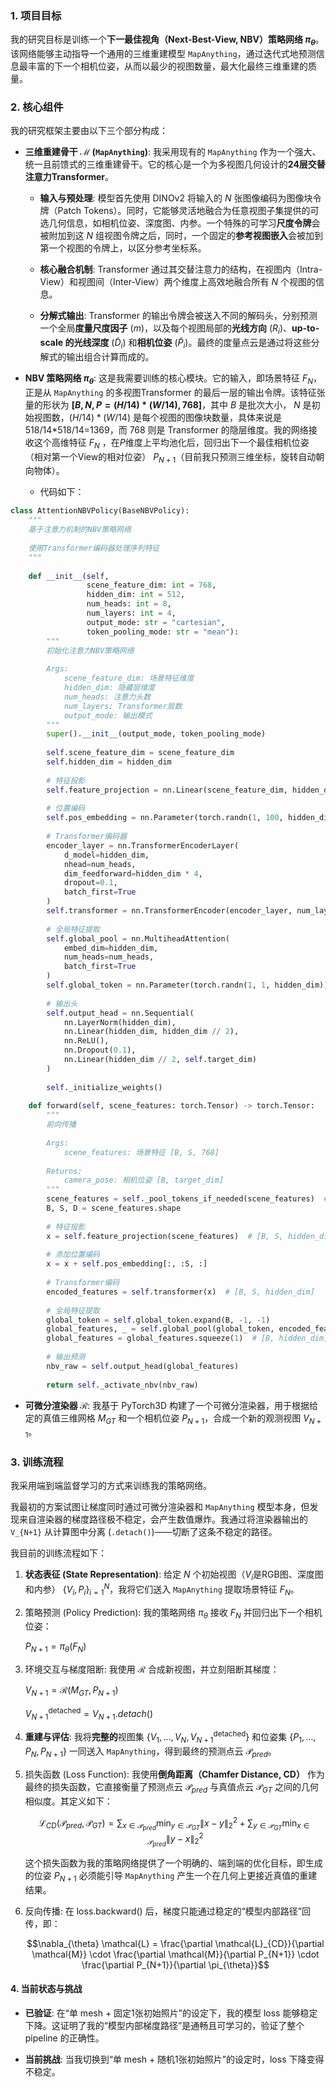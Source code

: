 ### 1. 项目目标

我的研究目标是训练一个**下一最佳视角（Next-Best-View, NBV）策略网络 $\pi_{\theta}$**。该网络能够主动指导一个通用的三维重建模型 `MapAnything`，通过迭代式地预测信息最丰富的下一个相机位姿，从而以最少的视图数量，最大化最终三维重建的质量。

### 2. 核心组件

我的研究框架主要由以下三个部分构成：

- **三维重建骨干 $\mathcal{M}$ (`MapAnything`)**: 我采用现有的 `MapAnything` 作为一个强大、统一且前馈式的三维重建骨干。它的核心是一个为多视图几何设计的**24层交替注意力Transformer**。
    
    - **输入与预处理**: 模型首先使用 DINOv2 将输入的 $N$ 张图像编码为图像块令牌（Patch Tokens）。同时，它能够灵活地融合为任意视图子集提供的可选几何信息，如相机位姿、深度图、内参。一个特殊的可学习**尺度令牌**会被附加到这 $N$ 组视图令牌之后，同时，一个固定的**参考视图嵌入**会被加到第一个视图的令牌上，以区分参考坐标系。
        
    - **核心融合机制**: Transformer 通过其交替注意力的结构，在视图内（Intra-View）和视图间（Inter-View）两个维度上高效地融合所有 $N$ 个视图的信息。
        
    - **分解式输出**: Transformer 的输出令牌会被送入不同的解码头，分别预测一个全局**度量尺度因子** ($m$)，以及每个视图局部的**光线方向** ($R_i$)、**up-to-scale 的光线深度** ($\tilde{D}_i$) 和**相机位姿** ($\tilde{P}_i$)。最终的度量点云是通过将这些分解式的输出组合计算而成的。
        
- **NBV 策略网络 $\pi_{\theta}$**: 这是我需要训练的核心模块。它的输入，即场景特征 $F_N$，正是从 `MapAnything` 的多视图Transformer 的最后一层的输出令牌。该特征张量的形状为 **$[B, N, P=(H/14)*(W/14), 768]$**，其中 $B$ 是批次大小， $N$ 是初始视图数，$(H/14)*(W/14)$ 是每个视图的图像块数量，具体来说是518/14\*518/14=1369，而 $768$ 则是 Transformer 的隐层维度。我的网络接收这个高维特征 $F_N$ ，在$P$维度上平均池化后，回归出下一个最佳相机位姿（相对第一个View的相对位姿） $P_{N+1}$（目前我只预测三维坐标，旋转自动朝向物体）。
	- 代码如下：
```python
class AttentionNBVPolicy(BaseNBVPolicy):
    """
    基于注意力机制的NBV策略网络
    
    使用Transformer编码器处理序列特征
    """
    
    def __init__(self, 
                 scene_feature_dim: int = 768,
                 hidden_dim: int = 512,
                 num_heads: int = 8,
                 num_layers: int = 4,
                 output_mode: str = "cartesian",
                 token_pooling_mode: str = "mean"):
        """
        初始化注意力NBV策略网络
        
        Args:
            scene_feature_dim: 场景特征维度
            hidden_dim: 隐藏层维度
            num_heads: 注意力头数
            num_layers: Transformer层数
            output_mode: 输出模式
        """
        super().__init__(output_mode, token_pooling_mode)
        
        self.scene_feature_dim = scene_feature_dim
        self.hidden_dim = hidden_dim
        
        # 特征投影
        self.feature_projection = nn.Linear(scene_feature_dim, hidden_dim)
        
        # 位置编码
        self.pos_embedding = nn.Parameter(torch.randn(1, 100, hidden_dim))  # 支持最多100个视角
        
        # Transformer编码器
        encoder_layer = nn.TransformerEncoderLayer(
            d_model=hidden_dim,
            nhead=num_heads,
            dim_feedforward=hidden_dim * 4,
            dropout=0.1,
            batch_first=True
        )
        self.transformer = nn.TransformerEncoder(encoder_layer, num_layers)
        
        # 全局特征提取
        self.global_pool = nn.MultiheadAttention(
            embed_dim=hidden_dim,
            num_heads=num_heads,
            batch_first=True
        )
        self.global_token = nn.Parameter(torch.randn(1, 1, hidden_dim))
        
        # 输出头
        self.output_head = nn.Sequential(
            nn.LayerNorm(hidden_dim),
            nn.Linear(hidden_dim, hidden_dim // 2),
            nn.ReLU(),
            nn.Dropout(0.1),
            nn.Linear(hidden_dim // 2, self.target_dim)
        )
        
        self._initialize_weights()
    
    def forward(self, scene_features: torch.Tensor) -> torch.Tensor:
        """
        前向传播
        
        Args:
            scene_features: 场景特征 [B, S, 768]
            
        Returns:
            camera_pose: 相机位姿 [B, target_dim]
        """
        scene_features = self._pool_tokens_if_needed(scene_features)  # [B, S, D]
        B, S, D = scene_features.shape
        
        # 特征投影
        x = self.feature_projection(scene_features)  # [B, S, hidden_dim]
        
        # 添加位置编码
        x = x + self.pos_embedding[:, :S, :]
        
        # Transformer编码
        encoded_features = self.transformer(x)  # [B, S, hidden_dim]
        
        # 全局特征提取
        global_token = self.global_token.expand(B, -1, -1)
        global_features, _ = self.global_pool(global_token, encoded_features, encoded_features)
        global_features = global_features.squeeze(1)  # [B, hidden_dim]
        
        # 输出预测
        nbv_raw = self.output_head(global_features)
        
        return self._activate_nbv(nbv_raw)
```
    
- **可微分渲染器 $\mathcal{R}$**: 我基于 PyTorch3D 构建了一个可微分渲染器，用于根据给定的真值三维网格 $M_{GT}$ 和一个相机位姿 $P_{N+1}$，合成一个新的观测视图 $V_{N+1}$。
    
### 3. 训练流程

我采用端到端监督学习的方式来训练我的策略网络。

我最初的方案试图让梯度同时通过可微分渲染器和 `MapAnything` 模型本身，但发现来自渲染器的梯度路径极不稳定，会产生数值爆炸。我通过将渲染器输出的 `V_{N+1}` 从计算图中分离 (`.detach()`)——切断了这条不稳定的路径。

我目前的训练流程如下：

1. **状态表征 (State Representation)**: 给定 $N$ 个初始视图（$V_i$是RGB图、深度图和内参） $\{V_i, P_i\}_{i=1}^N$，我将它们送入 `MapAnything` 提取场景特征 $F_N$。
    
2. 策略预测 (Policy Prediction): 我的策略网络 $\pi_{\theta}$ 接收 $F_N$ 并回归出下一个相机位姿：
    
    $P_{N+1} = \pi_{\theta}(F_N)$
    
3. 环境交互与梯度阻断: 我使用 $\mathcal{R}$ 合成新视图，并立刻阻断其梯度：
    
    $V_{N+1} = \mathcal{R}(M_{GT}, P_{N+1})$
    
    $V_{N+1}^{\text{detached}} = V_{N+1}.detach()$
    
4. **重建与评估**: 我将**完整的**视图集 $\{V_1, \dots, V_N, V_{N+1}^{\text{detached}}\}$ 和位姿集 $\{P_1, \dots, P_N, P_{N+1}\}$ 一同送入 `MapAnything`，得到最终的预测点云 $\mathcal{P}_{pred}$。
    
5. 损失函数 (Loss Function): 我使用**倒角距离（Chamfer Distance, CD）** 作为最终的损失函数，它直接衡量了预测点云 $\mathcal{P}_{pred}$ 与真值点云 $\mathcal{P}_{GT}$ 之间的几何相似度。其定义如下：
    
    $$\mathcal{L}_{CD}(\mathcal{P}_{pred}, \mathcal{P}_{GT}) = \sum_{x \in \mathcal{P}_{pred}} \min_{y \in \mathcal{P}_{GT}} \|x-y\|_2^2 + \sum_{y \in \mathcal{P}_{GT}} \min_{x \in \mathcal{P}_{pred}} \|y-x\|_2^2$$
    
    这个损失函数为我的策略网络提供了一个明确的、端到端的优化目标，即生成的位姿 $P_{N+1}$ 必须能引导 `MapAnything` 产生一个在几何上更接近真值的重建结果。
    
6. 反向传播: 在 loss.backward() 后，梯度只能通过稳定的“模型内部路径”回传，即：
    
    $$\nabla_{\theta} \mathcal{L} = \frac{\partial \mathcal{L}_{CD}}{\partial \mathcal{M}} \cdot \frac{\partial \mathcal{M}}{\partial P_{N+1}} \cdot \frac{\partial P_{N+1}}{\partial \pi_{\theta}}$$
    

#### 4. 当前状态与挑战

- **已验证**: 在“单 mesh + 固定1张初始照片”的设定下，我的模型 loss 能够稳定下降。这证明了我的“模型内部梯度路径”是通畅且可学习的，验证了整个 pipeline 的正确性。
    
- **当前挑战**: 当我切换到“单 mesh + 随机1张初始照片”的设定时，loss 下降变得不稳定。